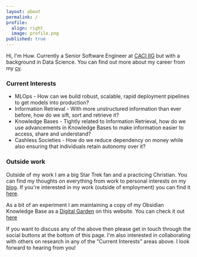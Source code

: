 ```yaml
---
layout: about
permalink: /
profile:
  align: right
  image: profile.png
published: true
---
```


Hi, I'm Huw. Currently a Senior Software Engineer at [CACI IIG](https://www.caci.co.uk/business-areas/caci-iig/) but with a background in Data Science. You can find out more about my career from my [cv]({{site.baseurl}}/assets/files/cv.pdf).

### Current Interests

<!-- | MLOps | How can we build robust, scalable, rapid deployment pipelines to get models into production? |
| Information Retrieval | With more unstructured information than ever before, how do we sift, sort and retrieve it? |
| Knowledge Bases | Tightly related to Information Retrieval, how do we use advancements in Knowledge Bases to make information easier to access, share and understand? |
| Cashless Societies | How do we reduce dependency on money while also ensuring that individuals retain autonomy over it? | -->

- MLOps - How can we build robust, scalable, rapid deployment pipelines to get models into production?
- Information Retrieval - With more unstructured information than ever before, how do we sift, sort and retrieve it?
- Knowledge Bases - Tightly related to Information Retrieval, how do we use advancements in Knowledge Bases to make information easier to access, share and understand?
- Cashless Societies - How do we reduce dependency on money while also ensuring that individuals retain autonomy over it?

### Outside work 

Outside of my work I am a big Star Trek fan and a practicing Christian. You can find my thoughts on everything from work to personal interests on my [blog]({{site.baseurl}}/blog). If you're interested in my work (outside of employment) you can find it [here]({{site.baseurl}}/projects).

As a bit of an experiment I am maintaining a copy of my Obsidian Knowledge Base as a [Digital Garden](https://maggieappleton.com/garden-history) on this website. You can check it out [here]({{site.baseurl}}/garden/)

If you want to discuss any of the above then please get in touch through the social buttons at the bottom of this page. I'm also interested in collaborating with others on research in any of the "Current Interests" areas above. I look forward to hearing from you!